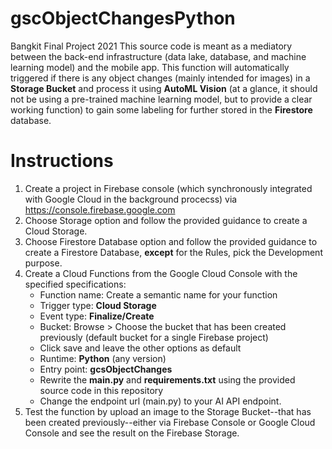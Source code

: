 # gscObjectChangesPython
 Bangkit Final Project 2021
 This source code is meant as a mediatory between the back-end infrastructure (data lake, database, and machine learning model) and the mobile app. This function will automatically triggered if there is any object changes (mainly intended for images) in a **Storage Bucket** and process it using **AutoML Vision** (at a glance, it should not be using a pre-trained machine learning model, but to provide a clear working function) to gain some labeling for further stored in the **Firestore** database.
# Instructions
 1. Create a project in Firebase console (which synchronously integrated with Google Cloud in the background procecss) via https://console.firebase.google.com
 2. Choose Storage option and follow the provided guidance to create a Cloud Storage.
 3. Choose Firestore Database option and follow the provided guidance to create a Firestore Database, **except** for the Rules, pick the Development purpose.
 4. Create a Cloud Functions from the Google Cloud Console with the specified specifications:
     - Function name: Create a semantic name for your function
     - Trigger type: **Cloud Storage**
     - Event type: **Finalize/Create**
     - Bucket: Browse > Choose the bucket that has been created previously (default bucket for a single Firebase project)
     - Click save and leave the other options as default
     - Runtime: **Python** (any version)
     - Entry point: **gcsObjectChanges**
     - Rewrite the **main.py** and **requirements.txt** using the provided source code in this repository
     - Change the endpoint url (main.py) to your AI API endpoint.
 5. Test the function by upload an image to the Storage Bucket--that has been created previously--either via Firebase Console or Google Cloud Console and see the result on the Firebase Storage.
